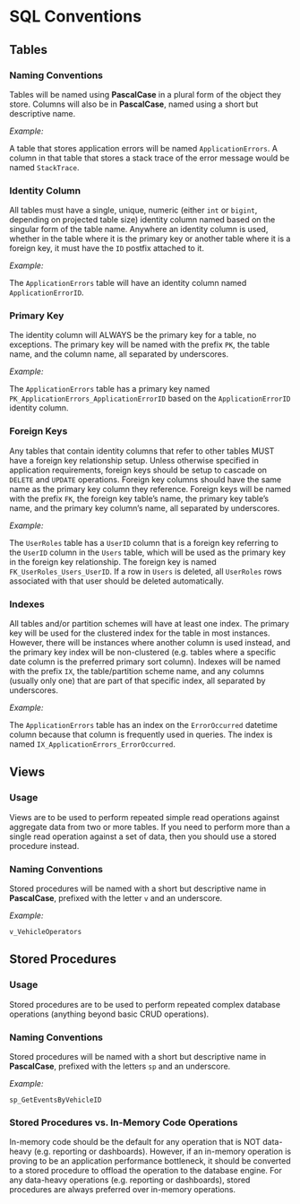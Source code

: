 # SQL Conventions

## Tables

### Naming Conventions

Tables will be named using **PascalCase** in a plural form of the object they store. Columns will also be in **PascalCase**, named using a short but descriptive name.

_Example:_

A table that stores application errors will be named `ApplicationErrors`. A column in that table that stores a stack trace of the error message would be named `StackTrace`.

### Identity Column

All tables must have a single, unique, numeric (either `int` or `bigint`, depending on projected table size) identity column named based on the singular form of the table name. Anywhere an identity column is used, whether in the table where it is the primary key or another table where it is a foreign key, it must have the `ID` postfix attached to it.

_Example:_

The `ApplicationErrors` table will have an identity column named `ApplicationErrorID`.

### Primary Key

The identity column will ALWAYS be the primary key for a table, no exceptions. The primary key will be named with the prefix `PK`, the table name, and the column name, all separated by underscores.

_Example:_

The `ApplicationErrors` table has a primary key named `PK_ApplicationErrors_ApplicationErrorID` based on the `ApplicationErrorID` identity column.

### Foreign Keys

Any tables that contain identity columns that refer to other tables MUST have a foreign key relationship setup. Unless otherwise specified in application requirements, foreign keys should be setup to cascade on `DELETE` and `UPDATE` operations. Foreign key columns should have the same name as the primary key column they reference. Foreign keys will be named with the prefix `FK`, the foreign key table’s name, the primary key table’s name, and the primary key column’s name, all separated by underscores.

_Example:_

The `UserRoles` table has a `UserID` column that is a foreign key referring to the `UserID` column in the `Users` table, which will be used as the primary key in the foreign key relationship. The foreign key is named `FK_UserRoles_Users_UserID`. If a row in `Users` is deleted, all `UserRoles` rows associated with that user should be deleted automatically.

### Indexes

All tables and/or partition schemes will have at least one index. The primary key will be used for the clustered index for the table in most instances. However, there will be instances where another column is used instead, and the primary key index will be non-clustered (e.g. tables where a specific date column is the preferred primary sort column). Indexes will be named with the prefix `IX`, the table/partition scheme name, and any columns (usually only one) that are part of that specific index, all separated by underscores.

_Example:_

The `ApplicationErrors` table has an index on the `ErrorOccurred` datetime column because that column is frequently used in queries. The index is named `IX_ApplicationErrors_ErrorOccurred`.

## Views

### Usage

Views are to be used to perform repeated simple read operations against aggregate data from two or more tables. If you need to perform more than a single read operation against a set of data, then you should use a stored procedure instead.

### Naming Conventions

Stored procedures will be named with a short but descriptive name in **PascalCase**, prefixed with the letter `v` and an underscore.

_Example:_

`v_VehicleOperators`

## Stored Procedures

### Usage

Stored procedures are to be used to perform repeated complex database operations (anything beyond basic CRUD operations).

### Naming Conventions

Stored procedures will be named with a short but descriptive name in **PascalCase**, prefixed with the letters `sp` and an underscore.

_Example:_

`sp_GetEventsByVehicleID`

### Stored Procedures vs. In-Memory Code Operations

In-memory code should be the default for any operation that is NOT data-heavy (e.g. reporting or dashboards). However, if an in-memory operation is proving to be an application performance bottleneck, it should be converted to a stored procedure to offload the operation to the database engine. For any data-heavy operations (e.g. reporting or dashboards), stored procedures are always preferred over in-memory operations.
